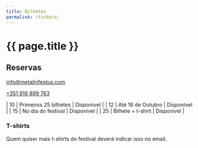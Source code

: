 ```yaml
---
title: Bilhetes
permalink: /tickets/
---
```


# {{ page.title }}

## Reservas

<i class="fa-regular fa-envelope"></i> [info@metalinfestus.com](mailto:info@metalinfestus.com)

<i class="fa-brands fa-whatsapp"></i> [+351 916 899 763](https://wa.me/351916899763)

| 10 <i class="fa-solid fa-skull"></i> | Primeiros 25 bilhetes | <i class="fa-solid fa-check text-success"></i> Disponível |
| 12 <i class="fa-solid fa-skull"></i> | Até 18 de Outubro | <i class="fa-solid fa-check text-success"></i> Disponível |
| 15 <i class="fa-solid fa-skull"></i> | No dia do festival | <i class="fa-solid fa-check text-success"></i> Disponível |
| 25 <i class="fa-solid fa-skull"></i> | Bilhete + t-shirt | <i class="fa-solid fa-check text-success"></i> Disponível |

### T-shirts

Quem quiser mais t-shirts do festival deverá indicar isso no email.